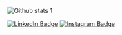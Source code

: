 ![Github stats 1](https://github-readme-stats.vercel.app/api?username=mefshn&show_icons=true&theme=gradient) 

[![LinkedIn Badge](https://img.shields.io/badge/-LinkedIn-blue?style=flat-quare&labelColor=blue&logo=LinkedIn&logoColor=white&link=link)](https://www.linkedin.com/in/mehmet-efe-%C5%9Fahin-947705256/)
[![Instagram Badge](https://img.shields.io/badge/-Instagram-red?style=flat-quare&labelColor=red&logo=instagram&logoColor=white&link=link)](https://www.instagram.com/mefshn/) 
